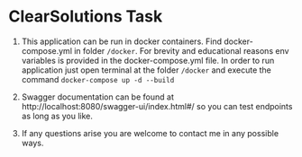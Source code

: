 # ClearSolutions Task

1. This application can be run in docker containers. Find docker-compose.yml in folder `/docker`.
   For brevity and educational reasons env variables is provided in the docker-compose.yml file.
   In order to run application just open terminal at the folder `/docker` and execute the command
   `docker-compose up -d --build` 

2. Swagger documentation can be found at http://localhost:8080/swagger-ui/index.html#/  so you can 
   test endpoints as long as you like. 

3. If any questions arise you are welcome to contact me in any possible ways.